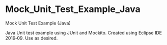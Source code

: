 # Mock_Unit_Test_Example_Java
Mock Unit Test Example (Java)

Java Unit test example using JUnit and Mockito. Created using Eclipse IDE 2019‑09. Use as desired.
